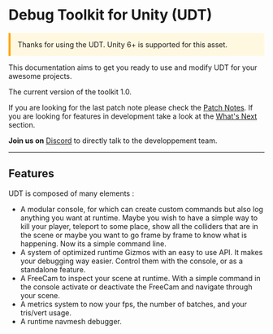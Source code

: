 
# Debug Toolkit for Unity (UDT)

<div style="border-left: 4px solid #ffa500; padding: 1em; background: #fff8e1;">
Thanks for using the UDT.
Unity 6+ is supported for this asset.
</div>


This documentation aims to get you ready to use and modify UDT for your awesome projects.

The current version of the toolkit 1.0.

If you are looking for the last patch note please check the [Patch Notes](patchnote.md).
If you are looking for features in development take a look at the [What's Next](whatNext.md) section.

**Join us on** [Discord](https://discord.gg/AE6JKG7xnK) to directly talk to the developpement team.

---

## Features

UDT is composed of many elements :

- A modular console, for which can create custom commands but also log anything you want at runtime. Maybe you wish to have a simple way to kill your player, teleport to some place, show all the colliders that are in the scene or maybe you want to go frame by frame to know what is happening. Now its a simple command line.
- A system of optimized runtime Gizmos with an easy to use API. It makes your debugging way easier. Control them with the console, or as a standalone feature.
- A FreeCam to inspect your scene at runtime. With a simple command in the console activate or deactivate the FreeCam and navigate through your scene.
- A metrics system to now your fps, the number of batches, and your tris/vert usage.
- A runtime navmesh debugger.

<div style="page-break-after: always;"></div>

